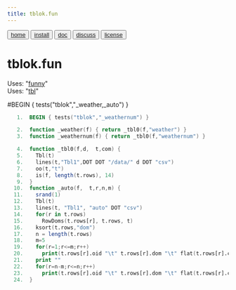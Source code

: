```yaml
---
title: tblok.fun
---
```


<button class="button button1"><a href="/fun/index">home</a></button>   <button class="button button2"><a href="/fun/INSTALL">install</a></button>   <button class="button button1"><a href="/fun/ABOUT">doc</a></button>   <button class="button button2"><a href="http://github.com/timm/fun/issues">discuss</a></button>    <button class="button button1"><a href="/fun/LICENSE">license</a></button> <br>



# tblok.fun

Uses:  "[funny](funny)"<br>
Uses:  "[tbl](tbl)"<br>

#BEGIN { tests("tblok","_weather,_auto") }
```awk
   1.  BEGIN { tests("tblok","_weathernum") }
```

```awk
   2.  function _weather(f) { return _tbl0(f,"weather") }
   3.  function _weathernum(f) { return _tbl0(f,"weathernum") }
```

```awk
   4.  function _tbl0(f,d,  t,com) { 
   5.    Tbl(t)
   6.    lines(t,"Tbl1",DOT DOT "/data/" d DOT "csv")
   7.    oo(t,"t")
   8.    is(f, length(t.rows), 14)
   9.  }
  10.  function _auto(f,  t,r,n,m) { 
  11.    srand(1)
  12.    Tbl(t)
  13.    lines(t, "Tbl1", "auto" DOT "csv")
  14.    for(r in t.rows) 
  15.      RowDoms(t.rows[r], t.rows, t)
  16.    ksort(t.rows,"dom")
  17.    n = length(t.rows)
  18.    m=5
  19.    for(r=1;r<=m;r++)
  20.      print(t.rows[r].oid "\t" t.rows[r].dom "\t" flat(t.rows[r].cells, t.my.goals)) 
  21.    print ""
  22.    for(r=n-m;r<=n;r++)
  23.      print(t.rows[r].oid "\t" t.rows[r].dom "\t" flat(t.rows[r].cells, t.my.goals)) 
  24.  }
```
